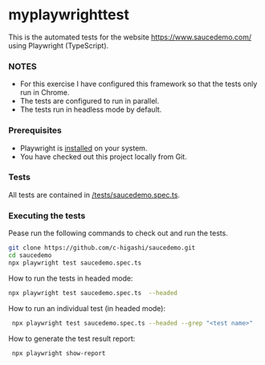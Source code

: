 # myplaywrighttest

This is the automated tests for the website  https://www.saucedemo.com/ using Playwright (TypeScript).

### NOTES
- For this exercise I have configured this framework so that the tests only run in Chrome.
- The tests are configured to run in parallel.
- The tests run in headless mode by default.

### Prerequisites 
- Playwright is [installed](https://playwright.dev/docs/intro#installing-playwright) on your system.
- You have checked out this project locally from Git.

### Tests
All tests are contained in [/tests/saucedemo.spec.ts](./tests/saucedemo.spec.ts).

### Executing the tests
Pease run the following commands to check out and run the tests.
```bash
git clone https://github.com/c-higashi/saucedemo.git
cd saucedemo
npx playwright test saucedemo.spec.ts
```

How to run the tests in headed mode:
```bash
npx playwright test saucedemo.spec.ts  --headed
```

How to run an individual test (in headed mode): 
```bash
 npx playwright test saucedemo.spec.ts --headed --grep "<test name>"
```

How to generate the test result report:
```bash
 npx playwright show-report
```
